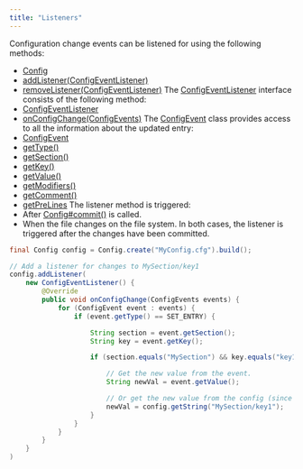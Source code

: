```yaml
---
title: "Listeners"
---
```


Configuration change events can be listened for using the following methods:
- [Config](../apidocs/org/apache/juneau/config/Config.html)
- [addListener(ConfigEventListener)](../apidocs/org/apache/juneau/config/Config.html#addListener(ConfigEventListener))
- [removeListener(ConfigEventListener)](../apidocs/org/apache/juneau/config/Config.html#removeListener(ConfigEventListener))
The [ConfigEventListener](../apidocs/org/apache/juneau/config/event/ConfigEventListener.html) interface consists of the following method:
- [ConfigEventListener](../apidocs/org/apache/juneau/config/event/ConfigEventListener.html)
- [onConfigChange(ConfigEvents)](../apidocs/org/apache/juneau/config/event/ConfigEventListener.html#onConfigChange(ConfigEvents))
The [ConfigEvent](../apidocs/org/apache/juneau/config/event/ConfigEvent.html) class provides access to all the information about the updated entry:
- [ConfigEvent](../apidocs/org/apache/juneau/config/event/ConfigEvent.html)
- [getType()](../apidocs/org/apache/juneau/config/event/ConfigEvent.html#getType())
- [getSection()](../apidocs/org/apache/juneau/config/event/ConfigEvent.html#getSection())
- [getKey()](../apidocs/org/apache/juneau/config/event/ConfigEvent.html#getKey())
- [getValue()](../apidocs/org/apache/juneau/config/event/ConfigEvent.html#getValue())
- [getModifiers()](../apidocs/org/apache/juneau/config/event/ConfigEvent.html#getModifiers())
- [getComment()](../apidocs/org/apache/juneau/config/event/ConfigEvent.html#getComment())
- [getPreLines](../apidocs/org/apache/juneau/config/event/ConfigEvent.html#getPreLines())
The listener method is triggered:
- After [Config#commit()](../apidocs/org/apache/juneau/config/Config.html#commit()) is called.
- When the file changes on the file system.
In both cases, the listener is triggered after the changes have been committed.
```java
final Config config = Config.create("MyConfig.cfg").build();

// Add a listener for changes to MySection/key1
config.addListener(
    new ConfigEventListener() {
        @Override
        public void onConfigChange(ConfigEvents events) {
            for (ConfigEvent event : events) {
                if (event.getType() == SET_ENTRY) {

                    String section = event.getSection();
                    String key = event.getKey();

                    if (section.equals("MySection") && key.equals("key1")) {

                        // Get the new value from the event.
                        String newVal = event.getValue();

                        // Or get the new value from the config (since the change has already been committed).
                        newVal = config.getString("MySection/key1");
                    }
                }
            }
        }
    }
)
```